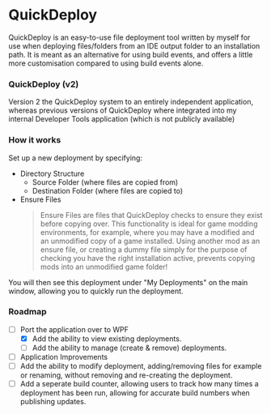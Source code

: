 # QuickDeploy
QuickDeploy is an easy-to-use file deployment tool written by myself for use when deploying files/folders from an IDE output folder to an installation path. It is meant as an alternative for using build events, and offers a little more customisation compared to using build events alone.

### QuickDeploy (v2) 
Version 2 the QuickDeploy system to an entirely independent application, whereas previous versions of QuickDeploy where integrated into my internal Developer Tools application (which is not publicly available)

### How it works
Set up a new deployment by specifying: 
- Directory Structure
  - Source Folder (where files are copied from)
  - Destination Folder (where files are copied to)
- Ensure Files
  > Ensure Files are files that QuickDeploy checks to ensure they exist before copying over. This functionality is ideal for game modding environments, for example, where you may have a modified and an unmodified copy of a game installed. Using another mod as an ensure file, or creating a dummy file simply for the purpose of checking you have the right installation active, prevents copying mods into an unmodified game folder!

You will then see this deployment under "My Deployments" on the main window, allowing you to quickly run the deployment.

### Roadmap
- [ ] Port the application over to WPF
  - [X] Add the ability to view existing deployments.
  - [ ] Add the ability to manage (create & remove) deployments.
 
 - [ ] Application Improvements
  - [ ] Add the ability to modify deployment, adding/removing files for example or renaming, without removing and re-creating the deployment.
  - [ ] Add a seperate build counter, allowing users to track how many times a deployment has been run, allowing for accurate build numbers when publishing updates.
